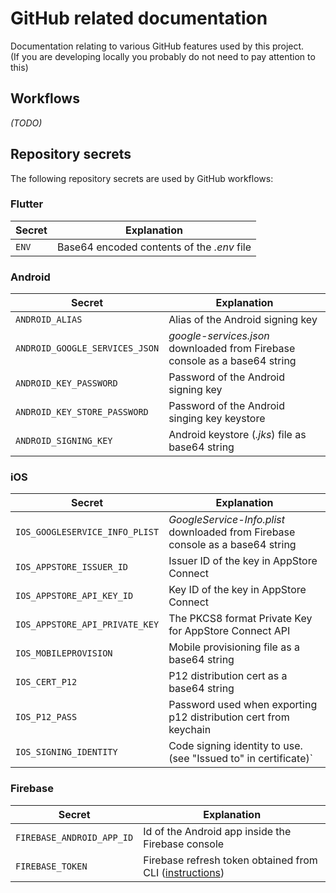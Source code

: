 # GitHub related documentation
Documentation relating to various GitHub features used by this project.  
(If you are developing locally you probably do not need to pay attention to this)

## Workflows
_(TODO)_

## Repository secrets
The following repository secrets are used by GitHub workflows:

### Flutter
| Secret | Explanation
|---|---|
|`ENV`|Base64 encoded contents of the _.env_ file|

### Android
| Secret | Explanation
|---|---|
|`ANDROID_ALIAS`|Alias of the Android signing key|
|`ANDROID_GOOGLE_SERVICES_JSON`| _google-services.json_ downloaded from Firebase console as a base64 string|
|`ANDROID_KEY_PASSWORD`|Password of the Android signing key|
|`ANDROID_KEY_STORE_PASSWORD`|Password of the Android singing key keystore|
|`ANDROID_SIGNING_KEY`| Android keystore (_.jks_) file as base64 string|

### iOS
| Secret | Explanation
|---|---|
|`IOS_GOOGLESERVICE_INFO_PLIST`| _GoogleService-Info.plist_ downloaded from Firebase console as a base64 string|
|`IOS_APPSTORE_ISSUER_ID`|Issuer ID of the key in AppStore Connect|
|`IOS_APPSTORE_API_KEY_ID`|Key ID of the key in AppStore Connect|
|`IOS_APPSTORE_API_PRIVATE_KEY`|The PKCS8 format Private Key for AppStore Connect API|
|`IOS_MOBILEPROVISION`|Mobile provisioning file as a base64 string|
|`IOS_CERT_P12`|P12 distribution cert as a base64 string|
|`IOS_P12_PASS`|Password used when exporting p12 distribution cert from keychain|
|`IOS_SIGNING_IDENTITY`|Code signing identity to use. (see "Issued to" in certificate)`|

### Firebase
| Secret | Explanation
|---|---|
|`FIREBASE_ANDROID_APP_ID`|Id of the Android app inside the Firebase console|
|`FIREBASE_TOKEN`|Firebase refresh token obtained from CLI ([instructions](https://firebase.google.com/docs/cli#cli-ci-systems))|
